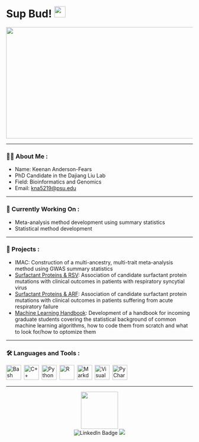 <h1>
  Sup Bud!
  <img src="https://media.giphy.com/media/hvRJCLFzcasrR4ia7z/giphy.gif" width="30px"/>
</h1>

<div align="center">
  <img src="https://media.giphy.com/media/dWesBcTLavkZuG35MI/giphy.gif" width="600" height="300"/>
</div>

---

### :man_technologist: About Me :

- Name: Keenan Anderson-Fears
- PhD Candidate in the Dajiang Liu Lab
- Field: Bioinformatics and Genomics
- Email: kna5219@psu.edu

---

### :memo: Currently Working On :

- Meta-analysis method development using summary statistics
- Statistical method development

---

### :dna: Projects :

- IMAC: Construction of a multi-ancestry, multi-trait meta-analysis method using GWAS summary statistics
- [Surfactant Proteins & RSV](https://www.ncbi.nlm.nih.gov/pmc/articles/PMC9317530/): Association of candidate surfactant protein mutations with clinical outcomes in patients with respiratory syncytial virus
- [Surfactant Proteins & ARF](https://onlinelibrary.wiley.com/doi/10.1111/ped.15672): Association of candidate surfactant protein mutations with clinical outcomes in patients suffering from acute respiratory failure
- [Machine Learning Handbook](https://github.com/FrostyFears/Machine-Learning-Tutorial): Development of a handbook for incoming graduate students covering the statistical background of common machine learning algorithms, how to code them from scratch and what to look for/how to optomize them

---

### :hammer_and_wrench: Languages and Tools :

<div>
  <img src="https://img.shields.io/badge/Bash-4EAA25?logo=gnubash&logoColor=fff" title="Bash" alt="Bash" width="40" height="40"/>&nbsp;
  <img src="https://img.shields.io/badge/C++-%2300599C.svg?logo=c%2B%2B&logoColor=white" title="C++" alt="C++" width="40" height="40"/>&nbsp;
  <img src="https://img.shields.io/badge/Python-3776AB?logo=python&logoColor=fff" title="Python" alt="Python" width="40" height="40"/>&nbsp;
  <img src="https://img.shields.io/badge/R-%23276DC3.svg?logo=r&logoColor=white" title="R" alt="R" width="40" height="40"/>&nbsp;
  <img src="https://img.shields.io/badge/Markdown-%23000000.svg?logo=markdown&logoColor=white" title="Markdown" alt="Markdown" width="40" height="40"/>&nbsp;
  <img src="https://img.shields.io/badge/Visual%20Studio-5C2D91.svg?&logo=visual-studio&logoColor=white" title="Visual Studio" alt="Visual Studio" width="40" height="40"/>&nbsp;
  <img src="https://img.shields.io/badge/PyCharm-143?logo=pycharm&logoColor=black&color=black&labelColor=green" title="PyCharm" alt="PyCharm" width="40" height="40"/>&nbsp;
</div>

---

<div id="header" align="center">
  <img src="https://media.giphy.com/media/M9gbBd9nbDrOTu1Mqx/giphy.gif" width="100"/>

  <div
  <a href="www.linkedin.com/in/keenananderson-fears">
    <img src="https://img.shields.io/badge/LinkedIn-blue?style=for-the-badge&logo=linkedin&logoColor=white" alt="LinkedIn Badge"/>
  </a>
  <a href="https://sites.psu.edu/keenanfears/">
    <img src="https://img.shields.io/badge/Personal Website-white?style=for-the-badge&logo=safarie&logoColor=fff"/>
  </a>
</div>

<img src="https://komarev.com/ghpvc/?username=FrostyFears&style=flat-square&color=blue" alt=""/>

</div>

<!--
**FrostyFears/FrostyFears** is a ✨ _special_ ✨ repository because its `README.md` (this file) appears on your GitHub profile.

Here are some ideas to get you started:

- 🔭 I’m currently working on ...
- 🌱 I’m currently learning ...
- 👯 I’m looking to collaborate on ...
- 🤔 I’m looking for help with ...
- 💬 Ask me about ...
- 📫 How to reach me: ...
- 😄 Pronouns: ...
- ⚡ Fun fact: ...
-->
